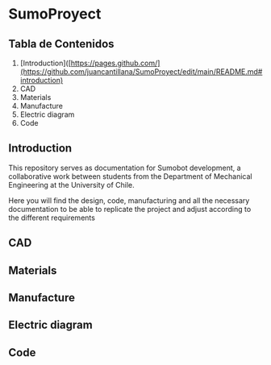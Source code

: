 # SumoProyect
## Tabla de Contenidos
1. [Introduction]([https://pages.github.com/](https://github.com/juancantillana/SumoProyect/edit/main/README.md#introduction)
2. CAD
3. Materials
4. Manufacture
5. Electric diagram
6. Code
## Introduction
This repository serves as documentation for Sumobot development, a collaborative work between students from the Department of Mechanical Engineering at the University of Chile.

Here you will find the design, code, manufacturing and all the necessary documentation to be able to replicate the project and adjust according to the different requirements
## CAD
## Materials
## Manufacture
## Electric diagram
## Code
